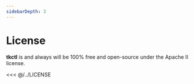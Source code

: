 ```yaml
---
sidebarDepth: 3
---
```


# License

**tkctl** is and always will be 100% free and open-source under the Apache II license.

<<< @/../LICENSE
